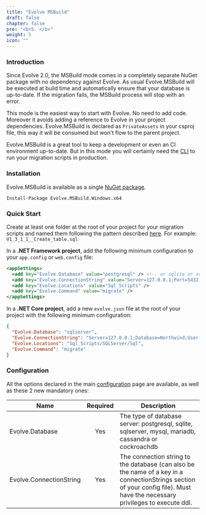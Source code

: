 ```yaml
---
title: "Evolve MSBuild"
draft: false
chapter: false
pre: "<b>5. </b>"
weight: 5
icon: ""
---
```


### Introduction

Since Evolve 2.0, the MSBuild mode comes in a completely separate NuGet package with no dependency against Evolve. 
As usual Evolve.MSBuild will be executed at build time and automatically ensure that your database is up-to-date. If the migration fails, the MSBuild process will stop with an error. 

This mode is the easiest way to start with Evolve. No need to add code. Moreover it avoids adding a reference to Evolve in your project dependencies. Evolve.MSBuild is declared as `PrivateAssets` in your csproj file, this way it will be consumed but won't flow to the parent project.

Evolve.MSBuild is a great tool to keep a development or even an CI environment up-to-date. But in this mode you will certainly need the [CLI](/cli) to run your migration scripts in production.

### Installation

Evolve.MSBuild is available as a single [NuGet package](https://www.nuget.org/packages/Evolve.MSBuild.Windows.x64).

```
Install-Package Evolve.MSBuild.Windows.x64
```

### Quick Start

<i class="fa fa-hand-o-right"></i> Create at least one folder at the root of your project for your migration scripts and named them following the pattern described [here](/configuration/#naming-pattern). For example: `V1_3_1_1__Create_table.sql`

<i class="fa fa-hand-o-right"></i> In a **.NET Framework project**, add the following minimum configuration to your `app.config` or `web.config` file:

```xml
<appSettings>
  <add key="Evolve.Database" value="postgresql" /> <!-- or sqlite or sqlserver or mysql or mariadb or cassandra -->
  <add key="Evolve.ConnectionString" value="Server=127.0.0.1;Port=5432;Database=my_db;User Id=postgres;Password=postgres;" />
  <add key="Evolve.Locations" value="Sql_Scripts" />
  <add key="Evolve.Command" value="migrate" />
</appSettings>
```

<i class="fa fa-hand-o-right"></i> In a **.NET Core project**, add a new `evolve.json` file at the root of your project with the following minimum configuration:

```json
{
  "Evolve.Database": "sqlserver",
  "Evolve.ConnectionString": "Server=127.0.0.1;Database=Northwind;User Id=sa;Password=Password12!;",
  "Evolve.Locations": "Sql_Scripts/SQLServer/Sql",
  "Evolve.Command": "migrate"
}
```

### Configuration

All the options declared in the main [configuration](/configuration#options) page are available, as well as these 2 new mandatory ones:

| Name | Required | Description |
|-------------------------------|:--------:|-------------------------------------------------------------------|
| Evolve.Database | Yes | The type of database server: postgresql, sqlite, sqlserver, mysql, mariadb, cassandra or cockroachdb |
| Evolve.ConnectionString | Yes | The connection string to the database (can also be the name of a key in a connectionStrings section of your config file). Must have the necessary privileges to execute ddl. |